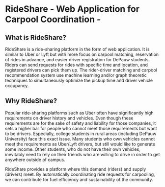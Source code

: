 # RideShare - Web Application for Carpool Coordination -


## What is RideShare?

RideShare is a ride-sharing platform in the form of web application. It is similar to Uber or Lyft but with more focus on carpool matching, reservation of rides in advance, and easier driver registration for DePauw students. Riders can send requests for rides with specific time and location, and registered drivers can pick them up. The rider-driver matching and carpool recommendation system use machine learning and/or graph theoretic techniques to simultaneously optimize the pickup time and driver vehicle occupancy.

## Why RideShare?

Popular ride-sharing platforms such as Uber often have significantly high requirements on driver history and vehicles. Even though these requirements are for the sake of safety and liability for those companies, it sets a higher bar for people who cannot meet those requirements but want to be drivers. Especially, college students in rural areas (including DePauw University) face this exact issue. Many students who own vehicles cannot meet the requirements as Uber/Lyft drivers, but still would like to generate some income. Other students, who do not have their own vehicles, inevitably need to rely on their friends who are willing to drive in order to get anywhere outside of campus.

RideShare provides a platform where this demand (riders) and supply (drivers) meet. By automatically coordinating ride requests for carpooling, we can contribute for fuel efficiency and sustainability of the community.
